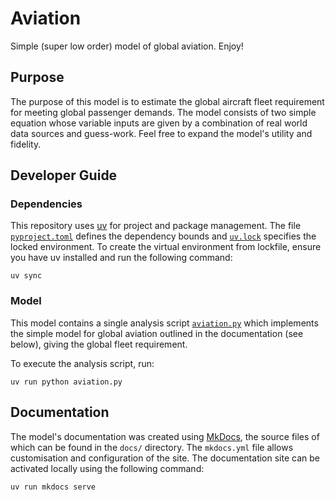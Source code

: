 # Aviation

Simple (super low order) model of global aviation. Enjoy!

## Purpose
The purpose of this model is to estimate the global aircraft fleet requirement for meeting global passenger demands. The model consists of two simple equation whose variable inputs are given by a combination of real world data sources and guess-work. Feel free to expand the model's utility and fidelity.

## Developer Guide

### Dependencies

This repository uses [uv](https://docs.astral.sh/uv/) for project and package management. The file [`pyproject.toml`](pyproject.toml) defines the dependency bounds and [`uv.lock`](uv.lock) specifies the locked environment.
To create the virtual environment from lockfile, ensure you have uv installed and run the following command:

```
uv sync
```

### Model
This model contains a single analysis script [`aviation.py`](aviation.py) which implements the simple model for global aviation outlined in the documentation (see below), giving the global fleet requirement.

To execute the analysis script, run:

```
uv run python aviation.py
```

## Documentation

The model's documentation was created using [MkDocs](https://mkdocs.org), the source files of which can be found in the `docs/` directory. The `mkdocs.yml` file allows customisation and configuration of the site. The documentation site can be activated locally using the following command:

```
uv run mkdocs serve
```
